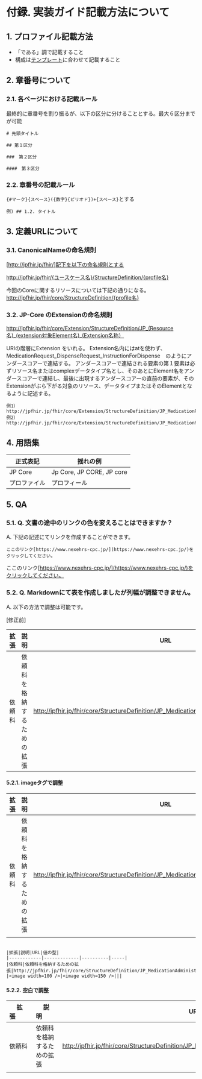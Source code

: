 # 付録. 実装ガイド記載方法について

## 1. プロファイル記載方法
- 「である」調で記載すること
- 構成は[テンプレート](Template2)に合わせて記載すること

## 2. 章番号について
### 2.1. 各ページにおける記載ルール
最終的に章番号を割り振るが、以下の区分に分けることとする。最大６区分までが可能

 ` # 先頭タイトル `

 ` ## 第１区分 `

 ` ###　第２区分 `

 ` ####　第３区分 `

### 2.2. 章番号の記載ルール
 `{#マーク}{スペース}({数字}{ピリオド})+{スペース}`とする

 
 ` 例) ## 1.2. タイトル ` 

## 3. 定義URLについて
### 3.1. CanonicalNameの命名規則
[http://jpfhir.jp/fhir/]配下を以下の命名規則とする

http://jpfhir.jp/fhir/{ユースケース名}/StructureDefinition/{profile名}

今回のCoreに関するリソースについては下記の通りになる。
http://jpfhir.jp/fhir/core/StructureDefinition/{profile名}

### 3.2. JP-Core のExtensionの命名規則

http://jpfhir.jp/fhir/core/Extension/StructureDefinition/JP_(Resource名)_(extension対象Element名)_(Extension名称）


URIの階層にExtension をいれる。
Extension名内にはatを使わず、MedicationRequest_DispenseRequest_InstructionForDispense　のようにアンダースコアーで連結する。
アンダースコアーで連結される要素の第１要素は必ずリソース名またはcomplexデータタイプ名とし、そのあとにElement名をアンダースコアーで連結し、最後に出現するアンダースコアーの直前の要素が、そのExtensionがぶら下がる対象のリソース、データタイプまたはそのElementとなるように記述する。

```
例1）http://jpfhir.jp/fhir/core/Extension/StructureDefinition/JP_MedicationRequest_DispenseRequest_InstructionForDispense
例2）http://jpfhir.jp/fhir/core/Extension/StructureDefinition/JP_MedicationRequest_Hogehoge
```


## 4. 用語集

|正式表記|揺れの例|
|----|----|
|JP Core|Jp Core, JP CORE, JP core|
|プロファイル|プロフィール|


## 5. QA

### 5.1. Q. 文書の途中のリンクの色を変えることはできますか？
A. 下記の記述にてリンクを作成することができます。
```
ここのリンク[https://www.nexehrs-cpc.jp/](https://www.nexehrs-cpc.jp/)をクリックしてください。
```
ここのリンク[https://www.nexehrs-cpc.jp/](https://www.nexehrs-cpc.jp/)をクリックしてください。

### 5.2. Q. Markdownにて表を作成しましたが列幅が調整できません。
A. 以下の方法で調整は可能です。

[修正前]

|拡張|説明|URL|値の型|
|------------|-------------|----------|-----|
|依頼科|依頼科を格納するための拡張|http://jpfhir.jp/fhir/core/StructureDefinition/JP_MedicationAdministration_RequestDepartment|CodeableConcept|

#### 5.2.1. imageタグで調整

|拡張|説明|URL|値の型|
|------------|-------------|----------|-----|
|依頼科|依頼科を格納するための拡張|http://jpfhir.jp/fhir/core/StructureDefinition/JP_MedicationAdministration_RequestDepartment|CodeableConcept|
|<image width=100 />|<image width=150 />|||

```

|拡張|説明|URL|値の型|
|------------|-------------|----------|-----|
|依頼科|依頼科を格納するための拡張|http://jpfhir.jp/fhir/core/StructureDefinition/JP_MedicationAdministration_RequestDepartment|CodeableConcept
|<image width=100 />|<image width=150 />|||
```

#### 5.2.2. 空白で調整
|拡張&nbsp;&nbsp;&nbsp;&nbsp;&nbsp;&nbsp;&nbsp;&nbsp;&nbsp;|説明&nbsp;&nbsp;&nbsp;&nbsp;&nbsp;&nbsp;&nbsp;&nbsp;&nbsp;|URL|値の型|
|------------|-------------|----------|-----|
|依頼科|依頼科を格納するための拡張|http://jpfhir.jp/fhir/core/StructureDefinition/JP_MedicationAdministration_RequestDepartment|CodeableConcept|
||
